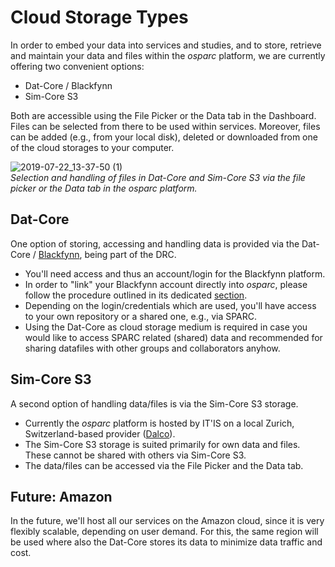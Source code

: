 # Cloud Storage Types

In order to embed your data into services and studies, and to store, retrieve and maintain your data and files within the *osparc* platform, we are currently offering two convenient options:

* Dat-Core / Blackfynn
* Sim-Core S3

Both are accessible using the File Picker or the Data tab in the Dashboard. Files can be selected from there to be used within services. Moreover, files can be added (e.g., from your local disk), deleted or downloaded from one of the cloud storages to your computer.

![2019-07-22_13-37-50 (1)](https://user-images.githubusercontent.com/32800795/61629838-55683a80-ac86-11e9-8d18-854fd1c13f08.gif ':size=600%') <br/>
*Selection and handling of files in Dat-Core and Sim-Core S3 via the file picker or the Data tab in the *osparc* platform.*

## Dat-Core

One option of storing, accessing and handling data is provided via the Dat-Core / [Blackfynn](https://www.blackfynn.com), being part of the DRC.
* You'll need access and thus an account/login for the Blackfynn platform.
* In order to "link" your Blackfynn account directly into *osparc*, please follow the procedure outlined in its dedicated [section](/docs/platform_introduction/main_window_and_navigation/user_setup___preferences/security_details.md).
* Depending on the login/credentials which are used, you'll have access to your own repository or a shared one, e.g., via SPARC.
* Using the Dat-Core as cloud storage medium is required in case you would like to access SPARC related (shared) data and recommended for sharing datafiles with other groups and collaborators anyhow.

## Sim-Core S3

A second option of handling data/files is via the Sim-Core S3 storage.
* Currently the *osparc* platform is hosted by IT'IS on a local Zurich, Switzerland-based provider ([Dalco](http://www.dalco.ch)).
* The Sim-Core S3 storage is suited primarily for own data and files. These cannot be shared with others via Sim-Core S3.
* The data/files can be accessed via the File Picker and the Data tab.

## Future: Amazon

In the future, we'll host all our services on the Amazon cloud, since it is very flexibly scalable, depending on user demand. For this, the same region will be used where also the Dat-Core stores its data to minimize data traffic and cost.
